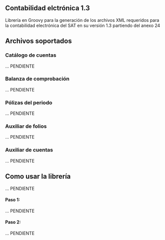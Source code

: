 ## Contabilidad elctrónica 1.3
Librería en Groovy para la generación de los archivos XML requeridos para la contabilidad
electrónica del SAT en su versión 1.3 partiendo del anexo 24

## Archivos soportados

### Catálogo de cuentas
... PENDIENTE

### Balanza de comprobación
... PENDIENTE

### Pólizas del periodo
... PENDIENTE

### Auxiliar de folios
... PENDIENTE

### Auxiliar de cuentas
... PENDIENTE

## Como usar la librería
... PENDIENTE 

#### Paso 1:
... PENDIENTE

#### Paso 2:
... PENDIENTE

